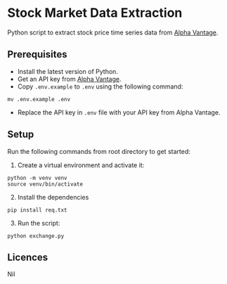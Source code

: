 # Stock Market Data Extraction
Python script to extract stock price time series data from <a href="https://alphavantage.co">Alpha Vantage</a>.

## Prerequisites
- Install the latest version of Python.
- Get an API key from <a href="https://alphavantage.co">Alpha Vantage</a>.
- Copy `.env.example` to `.env` using the following command:

```
mv .env.example .env
```
- Replace the API key in `.env` file with your API key from Alpha Vantage.

## Setup
Run the following commands from root directory to get started:
1. Create a virtual environment and activate it:
```
python -m venv venv
source venv/bin/activate
```
2. Install the dependencies
```
pip install req.txt
```
3. Run the script:
```
python exchange.py
```

## Licences
Nil